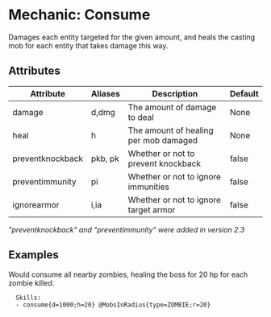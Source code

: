 Mechanic: Consume
=================

Damages each entity targeted for the given amount, and heals the casting
mob for each entity that takes damage this way.

Attributes
----------

| Attribute        | Aliases | Description                           | Default |
|------------------|---------|---------------------------------------|---------|
| damage           | d,dmg   | The amount of damage to deal          | None    |
| heal             | h       | The amount of healing per mob damaged | None    |
| preventknockback | pkb, pk | Whether or not to prevent knockback   | false   |
| preventimmunity  | pi      | Whether or not to ignore immunities   | false   |
| ignorearmor      | i,ia    | Whether or not to ignore target armor | false   |

*"preventknockback" and "preventimmunity" were added in version 2.3*  

Examples
--------

Would consume all nearby zombies, healing the boss for 20 hp for each
zombie killed.

      Skills:
      - consume{d=1000;h=20} @MobsInRadius{type=ZOMBIE;r=20}
